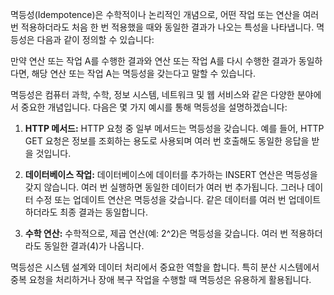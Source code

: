 
멱등성(Idempotence)은 수학적이나 논리적인 개념으로, 어떤 작업 또는 연산을 여러 번 적용하더라도 처음 한 번 적용했을 때와 동일한 결과가 나오는 특성을 나타냅니다. 멱등성은 다음과 같이 정의할 수 있습니다:

만약 연산 또는 작업 A를 수행한 결과와 연산 또는 작업 A를 다시 수행한 결과가 동일하다면, 해당 연산 또는 작업 A는 멱등성을 갖는다고 말할 수 있습니다.

멱등성은 컴퓨터 과학, 수학, 정보 시스템, 네트워크 및 웹 서비스와 같은 다양한 분야에서 중요한 개념입니다. 다음은 몇 가지 예시를 통해 멱등성을 설명하겠습니다:

1. **HTTP 메서드:** HTTP 요청 중 일부 메서드는 멱등성을 갖습니다. 예를 들어, HTTP GET 요청은 정보를 조회하는 용도로 사용되며 여러 번 호출해도 동일한 응답을 받을 것입니다.
    
2. **데이터베이스 작업:** 데이터베이스에 데이터를 추가하는 INSERT 연산은 멱등성을 갖지 않습니다. 여러 번 실행하면 동일한 데이터가 여러 번 추가됩니다. 그러나 데이터 수정 또는 업데이트 연산은 멱등성을 갖습니다. 같은 데이터를 여러 번 업데이트하더라도 최종 결과는 동일합니다.
    
3. **수학 연산:** 수학적으로, 제곱 연산(예: 2^2)은 멱등성을 갖습니다. 여러 번 적용하더라도 동일한 결과(4)가 나옵니다.
    

멱등성은 시스템 설계와 데이터 처리에서 중요한 역할을 합니다. 특히 분산 시스템에서 중복 요청을 처리하거나 장애 복구 작업을 수행할 때 멱등성은 유용하게 활용됩니다.